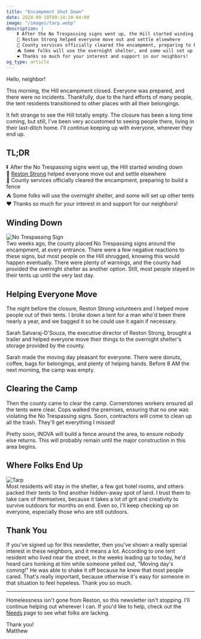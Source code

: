 ```yaml
---
title: "Encampment Shut Down"
date: 2024-09-10T09:14:10-04:00
image: "/images/tarp.webp"
description: |
    ⏬ After the No Trespassing signs went up, the Hill started winding down  
    💪 Reston Strong helped everyone move out and settle elsewhere  
    🛑 County services officially cleared the encampment, preparing to build a fence  
    ⛺ Some folks will use the overnight shelter, and some will set up other tents  
    ❤️ Thanks so much for your interest and support in our neighbors!
og_type: article
---
```


Hello, neighbor!

This morning, the Hill encampment closed. Everyone was prepared, and there were no incidents. Thankfully, due to the hard efforts of many people, the tent residents transitioned to other places with all their belongings.  

It felt strange to see the Hill totally empty. The closure has been a long time coming, but still, I've been very accustomed to seeing people there, living in their last-ditch home. I'll continue keeping up with everyone, wherever they end up.  

## TL;DR
⏬ After the No Trespassing signs went up, the Hill started winding down  
💪 [Reston Strong](https://www.restonstrong.com/) helped everyone move out and settle elsewhere  
🛑 County services officially cleared the encampment, preparing to build a fence  
⛺ Some folks will use the overnight shelter, and some will set up other tents  
❤️ Thanks so much for your interest in and support for our neighbors!  

## Winding Down
![No Trespassing Sign](/images/trespassing.webp)  
Two weeks ago, the county placed No Trespassing signs around the encampment, at every entrance. There were a few negative reactions to these signs, but most people on the Hill shrugged, knowing this would happen eventually. There were plenty of warnings, and the county had provided the overnight shelter as another option. Still, most people stayed in their tents up until the very last day.  

## Helping Everyone Move
The night before the closure, Reston Strong volunteers and I helped move people out of their tents. I broke down a tent for a man who'd been there nearly a year, and we bagged it so he could use it again if necessary.  

Sarah Salvaraj-D'Souza, the executive director of Reston Strong, brought a trailer and helped everyone move their things to the overnight shelter's storage provided by the county.  

Sarah made the moving day pleasant for everyone. There were donuts, coffee, bags for belongings, and plenty of helping hands. Before 8 AM the next morning, the camp was empty.  

## Clearing the Camp
Then the county came to clear the camp. Cornerstones workers ensured all the tents were clear. Cops walked the premises, ensuring that no one was violating the No Trespassing signs. Soon, contractors will come to clean up all the trash. They'll get everything I missed!  

Pretty soon, INOVA will build a fence around the area, to ensure nobody else returns. This will probably remain until the major construction in this area begins.  

## Where Folks End Up
![Tarp](/images/tarp.webp)  
Most residents will stay in the shelter, a few got hotel rooms, and others packed their tents to find another hidden-away spot of land. I trust them to take care of themselves, because it takes a lot of grit and creativity to survive outdoors for months on end. Even so, I'll keep checking up on everyone, especially those who are still outdoors.  

## Thank You
If you've signed up for this newsletter, then you've shown a really special interest in these neighbors, and it means a lot. According to one tent resident who lived near the street, in the weeks leading up to today, he'd heard cars honking at him while someone yelled out, "Moving day's coming!" He was able to shake it off because he knew that most people cared. That's really important, because otherwise it's easy for someone in that situation to feel hopeless. Thank you so much.  

---

Homelessness isn't gone from Reston, so this newsletter isn't stopping. I'll continue helping out wherever I can. If you'd like to help, check out the [Needs](/needs) page to see what folks are lacking.  

Thank you!  
Matthew